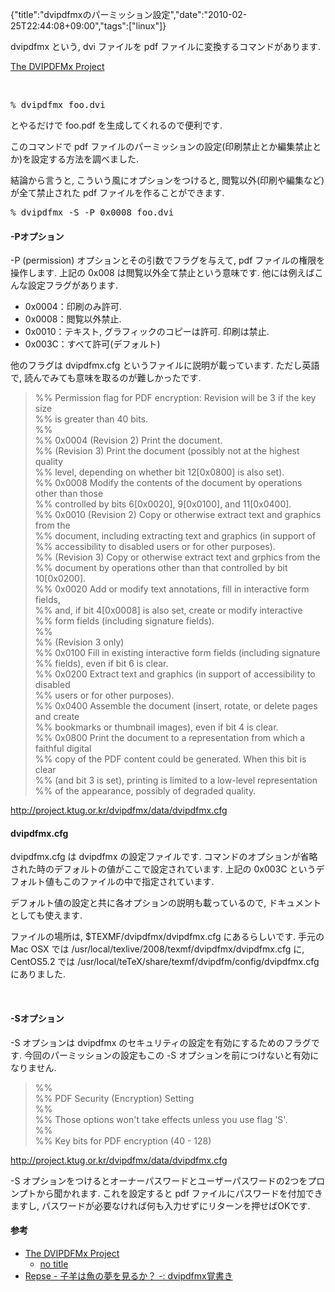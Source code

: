 {"title":"dvipdfmxのパーミッション設定","date":"2010-02-25T22:44:08+09:00","tags":["linux"]}

<!-- DATE: 2010-02-25T13:44:08+00:00 -->
<!-- OLDURL: http://d.hatena.ne.jp/cou929_la/20100225/ -->


<div class="section">
<p>dvipdfmx という, dvi ファイルを pdf ファイルに変換するコマンドがあります. </p>
<p><a href="http://project.ktug.or.kr/dvipdfmx/" target="_blank">The DVIPDFMx Project</a></p>
<br>

<pre>
% dvipdfmx foo.dvi
</pre>

<p>とやるだけで foo.pdf を生成してくれるので便利です. </p>
<p>このコマンドで pdf ファイルのパーミッションの設定(印刷禁止とか編集禁止とか)を設定する方法を調べました. </p>
<p>結論から言うと, こういう風にオプションをつけると, 閲覧以外(印刷や編集など)が全て禁止された pdf ファイルを作ることができます. </p>
<pre>
% dvipdfmx -S -P 0x0008 foo.dvi
</pre>

<h4>-Pオプション</h4>
<p> -P (permission) オプションとその引数でフラグを与えて, pdf ファイルの権限を操作します. 上記の 0x008 は閲覧以外全て禁止という意味です. 他には例えばこんな設定フラグがあります. </p>

<ul>
<li>0x0004：印刷のみ許可.</li>
<li>0x0008：閲覧以外禁止.</li>
<li>0x0010：テキスト, グラフィックのコピーは許可. 印刷は禁止.</li>
<li>0x003C：すべて許可(デフォルト)</li>
</ul>
<p>他のフラグは dvipdfmx.cfg というファイルに説明が載っています. ただし英語で, 読んでみても意味を取るのが難しかったです.</p>
<blockquote>
<p>%% Permission flag for PDF encryption: Revision will be 3 if the key size<br>%% is greater than 40 bits.<br>%%<br>%% 0x0004 (Revision 2) Print the document.<br>%%        (Revision 3) Print the document (possibly not at the highest quality<br>%%        level, depending on whether bit 12[0x0800] is also set).<br>%% 0x0008 Modify the contents of the document by operations other than those<br>%%        controlled by bits 6[0x0020], 9[0x0100], and 11[0x0400].<br>%% 0x0010 (Revision 2) Copy or otherwise extract text and graphics from the<br>%%        document, including extracting text and graphics (in support of<br>%%        accessibility to disabled users or for other purposes).<br>%%        (Revision 3) Copy or otherwise extract text and grphics from the<br>%%        document by operations other than that controlled by bit 10[0x0200].<br>%% 0x0020 Add or modify text annotations, fill in interactive form fields,<br>%%        and, if bit 4[0x0008] is also set, create or modify interactive<br>%%        form fields (including signature fields).<br>%%<br>%% (Revision 3 only)<br>%% 0x0100 Fill in existing interactive form fields (including signature<br>%%        fields), even if bit 6 is clear.<br>%% 0x0200 Extract text and graphics (in support of accessibility to disabled<br>%%        users or for other purposes).<br>%% 0x0400 Assemble the document (insert, rotate, or delete pages and create<br>%%        bookmarks or thumbnail images), even if bit 4 is clear.<br>%% 0x0800 Print the document to a representation from which a faithful digital<br>%%        copy of the PDF content could be generated. When this bit is clear<br>%%        (and bit 3 is set), printing is limited to a low-level representation<br>%%        of the appearance, possibly of degraded quality.</p>
</blockquote>
<p><a href="http://project.ktug.or.kr/dvipdfmx/data/dvipdfmx.cfg" target="_blank">http://project.ktug.or.kr/dvipdfmx/data/dvipdfmx.cfg</a></p>
<h4>dvipdfmx.cfg</h4>
<p>dvipdfmx.cfg は dvipdfmx の設定ファイルです. コマンドのオプションが省略された時のデフォルトの値がここで設定されています. 上記の 0x003C というデフォルト値もこのファイルの中で指定されています. </p>
<p>デフォルト値の設定と共に各オプションの説明も載っているので, ドキュメントとしても使えます.</p>
<p>ファイルの場所は, $TEXMF/dvipdfmx/dvipdfmx.cfg にあるらしいです. 手元の Mac OSX では /usr/local/texlive/2008/texmf/dvipdfmx/dvipdfmx.cfg に, CentOS5.2 では /usr/local/teTeX/share/texmf/dvipdfm/config/dvipdfmx.cfg にありました.</p>
<br>

<h4>-Sオプション</h4>
<p> -S オプションは dvipdfmx のセキュリティの設定を有効にするためのフラグです. 今回のパーミッションの設定もこの -S オプションを前につけないと有効になりません. </p>
<blockquote>
<p>%%<br>%% PDF Security (Encryption) Setting<br>%%<br>%% Those options won't take effects unless you use flag 'S'.<br>%%<br>%% Key bits for PDF encryption (40 - 128)<br></p>
</blockquote>
<p><a href="http://project.ktug.or.kr/dvipdfmx/data/dvipdfmx.cfg" target="_blank">http://project.ktug.or.kr/dvipdfmx/data/dvipdfmx.cfg</a></p>
<p> -S オプションをつけるとオーナーパスワードとユーザーパスワードの2つをプロンプトから聞かれます. これを設定すると pdf ファイルにパスワードを付加できますし, パスワードが必要なければ何も入力せずにリターンを押せばOKです.</p>
<h4>参考</h4>

<ul>
<li><a href="http://project.ktug.or.kr/dvipdfmx/" target="_blank">The DVIPDFMx Project</a>

<ul>
<li><a href="http://project.ktug.or.kr/dvipdfmx/data/dvipdfmx.cfg" target="_blank">no title</a></li>
</ul>
</li>
<li><a href="http://repse.blogspot.com/2008/01/dvipdfmx.html" target="_blank">Repse - 子羊は魚の夢を見るか？ -: dvipdfmx覚書き</a></li>
</ul>
</div>






